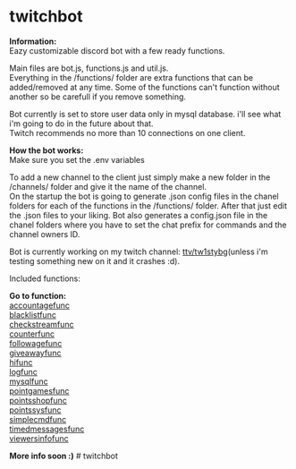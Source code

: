# twitchbot

**Information:**  
Eazy customizable discord bot with a few ready functions.

Main files are bot.js, functions.js and util.js.  
Everything in the /functions/ folder are extra functions that can be added/removed at any time. Some of the functions can't function without another so be carefull if you remove something.

Bot currently is set to store user data only in mysql database. i'll see what i'm going to do in the future about that.  
Twitch recommends no more than 10 connections on one client.

**How the bot works:**  
Make sure you set the .env variables

To add a new channel to the client just simply make a new folder in the /channels/ folder and give it the name of the channel.  
On the startup the bot is going to generate .json config files in the chanel folders for each of the functions in the /functions/ folder. After that just edit the .json files to your liking.
Bot also generates a config.json file in the chanel folders where you have to set the chat prefix for commands and the channel owners ID.

Bot is currently working on my twitch channel: [ttv/tw1stybg](https://twitch.tv/tw1stybg)(unless i'm testing something new on it and it crashes :d).

Included functions:

**Go to function:**  
[accountagefunc](https://github.com/Tw1ster95/discordbot#accountagefunc)  
[blacklistfunc](https://github.com/Tw1ster95/discordbot#blacklistfunc)  
[checkstreamfunc](https://github.com/Tw1ster95/discordbot#checkstreamfunc)  
[counterfunc](https://github.com/Tw1ster95/discordbot#counterfunc)  
[followagefunc](https://github.com/Tw1ster95/discordbot#followagefunc)  
[giveawayfunc](https://github.com/Tw1ster95/discordbot#giveawayfunc)  
[hifunc](https://github.com/Tw1ster95/discordbot#hifunc)  
[logfunc](https://github.com/Tw1ster95/discordbot#logfunc)  
[mysqlfunc](https://github.com/Tw1ster95/discordbot#mysqlfunc)  
[pointgamesfunc](https://github.com/Tw1ster95/discordbot#pointgamesfunc)  
[pointsshopfunc](https://github.com/Tw1ster95/discordbot#pointsshopfunc)  
[pointssysfunc](https://github.com/Tw1ster95/discordbot#pointssysfunc)  
[simplecmdfunc](https://github.com/Tw1ster95/discordbot#simplecmdfunc)  
[timedmessagesfunc](https://github.com/Tw1ster95/discordbot#timedmessagesfunc)  
[viewersinfofunc](https://github.com/Tw1ster95/discordbot#viewersinfofunc)

**More info soon :)**
#   t w i t c h b o t  
 